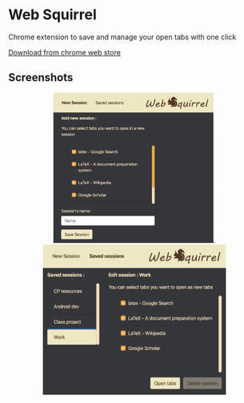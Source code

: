 # Web Squirrel
Chrome extension to save and manage your open tabs with one click

[Download from chrome web store](https://chrome.google.com/webstore/detail/web-squirrel-session-mana/mnilmdpojbgbkgjpajpeeifgjmccoopf?hl=en)

## Screenshots
<p align="center">
 <img src="screenshots/WS_ADD.png" width="320" height="300" />.                    <img src="screenshots/WS_OPEN.png" width="366" height="300" />
 </p>
 
